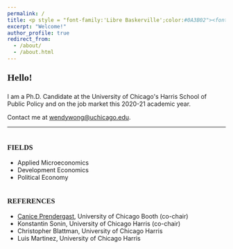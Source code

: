 ```yaml
---
permalink: /
title: <p style = "font-family:'Libre Baskerville';color:#0A3B02"><font size=500px>Wendy Wong</font></p>
excerpt: "Welcome!"
author_profile: true
redirect_from: 
  - /about/
  - /about.html
---
```


<h3><p style = "font-family:'Zilla Slab'; font-size:22">
Hello!
</p></h3>
I am a Ph.D. Candidate at the University of Chicago's Harris School of Public Policy and on the job market this 2020-21 academic year.


Contact me at <a href="mailto:wendywong@uchicago.edu" style="text-decoration: none">wendywong@uchicago.edu</a>.

---
<div class="row">
    <div class="column">
        <h3><p style = "font-family:'Libre Baskerville'">FIELDS</p>
		</h3>
        <ul>
            <li>Applied Microeconomics</li>
            <li>Development Economics</li>
            <li>Political Economy</li>
        </ul>
    </div>
    <div class="column">
        <h3><p style = "font-family:'Libre Baskerville'">REFERENCES</p></h3>
        <ul>
           <li>
<a href="https://www.chicagobooth.edu/faculty/directory/p/canice-prendergast">Canice Prendergast</a>, University of Chicago Booth (co-chair)
		</li>
           <li>
<a href="https://harris.uchicago.edu/directory/konstantin-sonin" style="text-decoration: none">Konstantin Sonin</a>, University of Chicago Harris (co-chair)
</li>
           <li>
<a href="https://harris.uchicago.edu/directory/christopher-blattman" style="text-decoration: none">Christopher Blattman</a>, University of Chicago Harris 
		</li>
		<li>
<a href="https://harris.uchicago.edu/directory/luis-martinez" style="text-decoration: none">Luis Martinez</a>, University of Chicago Harris
</li>
        </ul>
    </div>
</div>

